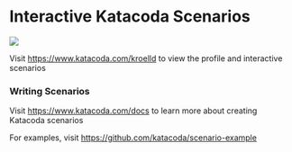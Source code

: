 # Interactive Katacoda Scenarios

[![](http://shields.katacoda.com/katacoda/kroelld/count.svg)](https://www.katacoda.com/kroelld "Get your profile on Katacoda.com")

Visit https://www.katacoda.com/kroelld to view the profile and interactive scenarios

### Writing Scenarios
Visit https://www.katacoda.com/docs to learn more about creating Katacoda scenarios

For examples, visit https://github.com/katacoda/scenario-example
